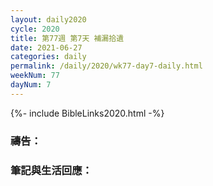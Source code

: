 ```yaml
---
layout: daily2020
cycle: 2020
title: 第77週 第7天 補漏拾遺
date: 2021-06-27
categories: daily
permalink: /daily/2020/wk77-day7-daily.html
weekNum: 77
dayNum: 7
---
```


{%- include BibleLinks2020.html -%}

### 禱告：

### 筆記與生活回應：

